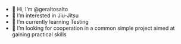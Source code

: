 - 👋 Hi, I’m @geraltosalto
- 👀 I’m interested in Jiu-Jitsu
- 🌱 I’m currently learning Testing 
- 💞️ I’m looking for cooperation in a common simple project aimed at gaining practical skills

<!---
geraltosalto/geraltosalto is a ✨ special ✨ repository because its `README.md` (this file) appears on your GitHub profile.
You can click the Preview link to take a look at your changes.
--->

